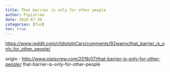 ```yaml
---
title: That barrier is only for other people
author: PipisCrew
date: 2018-07-30
categories: [fun]
toc: true
---
```


https://www.reddit.com/r/IdiotsInCars/comments/92wamx/that_barrier_is_only_for_other_people/

origin - http://www.pipiscrew.com/2018/07/that-barrier-is-only-for-other-people/ that-barrier-is-only-for-other-people